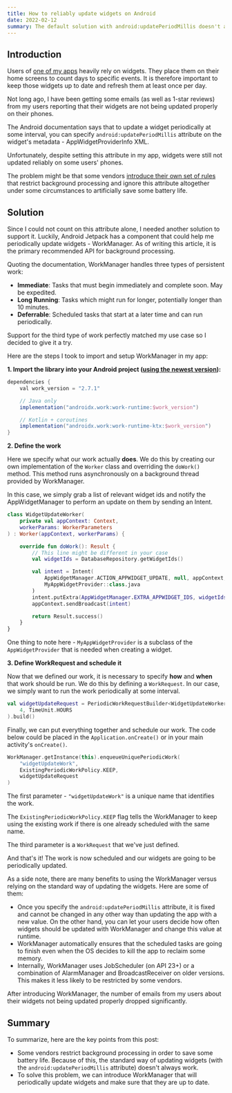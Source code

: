 ```yaml
---
title: How to reliably update widgets on Android
date: 2022-02-12
summary: The default solution with android:updatePeriodMillis doesn't always work.
---
```


## Introduction

Users of [one of my apps](https://play.google.com/store/apps/details?id=com.arkadiusz.dayscounter) heavily rely on widgets. They place them on their home screens to count days to specific events. It is therefore important to keep those widgets up to date and refresh them at least once per day.

Not long ago, I have been getting some emails (as well as 1-star reviews) from my users reporting that their widgets are not being updated properly on their phones.

The Android documentation says that to update a widget periodically at some interval, you can specify `android:updatePeriodMillis` attribute on the widget's metadata - AppWidgetProviderInfo XML. 

Unfortunately, despite setting this attribute in my app, widgets were still not updated reliably on some users' phones. 
 
The problem might be that some vendors [introduce their own set of rules](https://dontkillmyapp.com/problem) that restrict background processing and ignore this attribute altogether under some circumstances to artificially save some battery life.

## Solution

Since I could not count on this attribute alone, I needed another solution to support it. Luckily, Android Jetpack has a component that could help me periodically update widgets - WorkManager. As of writing this article, it is the primary recommended API for background processing. 

Quoting the documentation, WorkManager handles three types of persistent work:

* **Immediate**: Tasks that must begin immediately and complete soon. May be expedited.
* **Long Running**: Tasks which might run for longer, potentially longer than 10 minutes.
* **Deferrable**: Scheduled tasks that start at a later time and can run periodically.

Support for the third type of work perfectly matched my use case so I decided to give it a try.

Here are the steps I took to import and setup WorkManager in my app:

**1. Import the library into your Android project ([using the newest version](https://developer.android.com/jetpack/androidx/releases/work)):**

```gradle
dependencies {
    val work_version = "2.7.1"

    // Java only
    implementation("androidx.work:work-runtime:$work_version")

    // Kotlin + coroutines
    implementation("androidx.work:work-runtime-ktx:$work_version")
}
```

**2. Define the work**

Here we specify what our work actually **does**. We do this by creating our own implementation of the `Worker` class and overriding the `doWork()` method. This method runs asynchronously on a background thread provided by WorkManager.

In this case, we simply grab a list of relevant widget ids and notify the AppWidgetManager to perform an update on them by sending an Intent.

```kotlin
class WidgetUpdateWorker(
    private val appContext: Context,
    workerParams: WorkerParameters
) : Worker(appContext, workerParams) {

    override fun doWork(): Result {
        // This line might be different in your case
        val widgetIds = DatabaseRepository.getWidgetIds()

        val intent = Intent(
            AppWidgetManager.ACTION_APPWIDGET_UPDATE, null, appContext,
            MyAppWidgetProvider::class.java
        )
        intent.putExtra(AppWidgetManager.EXTRA_APPWIDGET_IDS, widgetIds)
        appContext.sendBroadcast(intent)

        return Result.success()
    }
}
```

One thing to note here - `MyAppWidgetProvider` is a subclass of the `AppWidgetProvider` that is needed when creating a widget.

**3. Define WorkRequest and schedule it**

Now that we defined our work, it is necessary to specify **how** and **when** that work should be run. We do this by defining a `WorkRequest`. In our case, we simply want to run the work periodically at some interval.

```kotlin
val widgetUpdateRequest = PeriodicWorkRequestBuilder<WidgetUpdateWorker>(
    4, TimeUnit.HOURS
).build()
```

Finally, we can put everything together and schedule our work. The code below could be placed in the `Application.onCreate()` or in your main activity's `onCreate()`.

```kotlin
WorkManager.getInstance(this).enqueueUniquePeriodicWork(
    "widgetUpdateWork",
    ExistingPeriodicWorkPolicy.KEEP,
    widgetUpdateRequest
)
```

The first parameter - `"widgetUpdateWork"` is a unique name that identifies the work.

The `ExistingPeriodicWorkPolicy.KEEP` flag tells the WorkManager to keep using the existing work if there is one already scheduled with the same name.

The third parameter is a `WorkRequest` that we've just defined.

And that's it! The work is now scheduled and our widgets are going to be periodically updated.

As a side note, there are many benefits to using the WorkManager versus relying on the standard way of updating the widgets. Here are some of them:

* Once you specify the `android:updatePeriodMillis` attribute, it is fixed and cannot be changed in any other way than updating the app with a new value. On the other hand, you can let your users decide how often widgets should be updated with WorkManager and change this value at runtime.
* WorkManager automatically ensures that the scheduled tasks are going to finish even when the OS decides to kill the app to reclaim some memory.
* Internally, WorkManager uses JobScheduler (on API 23+) or a combination of AlarmManager and BroadcastReceiver on older versions. This makes it less likely to be restricted by some vendors.

After introducing WorkManager, the number of emails from my users about their widgets not being updated properly dropped significantly.

## Summary

To summarize, here are the key points from this post:

* Some vendors restrict background processing in order to save some battery life. Because of this, the standard way of updating widgets (with the `android:updatePeriodMillis` attribute) doesn't always work.
* To solve this problem, we can introduce WorkManager that will periodically update widgets and make sure that they are up to date.